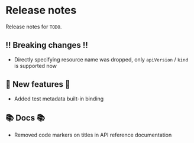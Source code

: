 # Release notes

Release notes for `TODO`.

<!--
## ✨ UI changes ✨

## ⭐ Examples ⭐

## ⛵ Tutorials ⛵

## 🎸 Misc 🎸
-->

## ‼️ Breaking changes ‼️

- Directly specifying resource name was dropped, only `apiVersion` / `kind` is supported now

## 💫 New features 💫

- Added test metadata built-in binding

## 📚 Docs 📚

- Removed code markers on titles in API reference documentation
